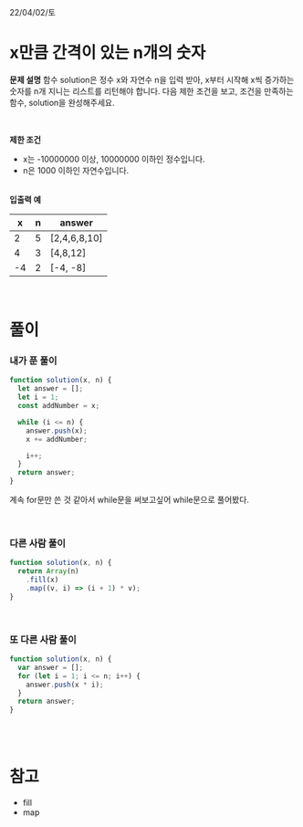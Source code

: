22/04/02/토

<h1>x만큼 간격이 있는 n개의 숫자</h1>

<strong>문제 설명</strong>
함수 solution은 정수 x와 자연수 n을 입력 받아, x부터 시작해 x씩 증가하는 숫자를 n개 지니는 리스트를 리턴해야 합니다. 다음 제한 조건을 보고, 조건을 만족하는 함수, solution을 완성해주세요.

<br>

<strong>제한 조건</strong>

- x는 -10000000 이상, 10000000 이하인 정수입니다.
- n은 1000 이하인 자연수입니다.

<br>
<strong>입출력 예</strong>

| x   | n   | answer       |
| --- | --- | ------------ |
| 2   | 5   | [2,4,6,8,10] |
| 4   | 3   | [4,8,12]     |
| -4  | 2   | [-4, -8]     |

<br>

<h1>풀이</h1>
<h3>내가 푼 풀이</h3>

```javascript
function solution(x, n) {
  let answer = [];
  let i = 1;
  const addNumber = x;

  while (i <= n) {
    answer.push(x);
    x += addNumber;

    i++;
  }
  return answer;
}
```

계속 for문만 쓴 것 같아서 while문을 써보고싶어 while문으로 풀어봤다.

<br>
<h3>다른 사람 풀이</h3>

```javascript
function solution(x, n) {
  return Array(n)
    .fill(x)
    .map((v, i) => (i + 1) * v);
}
```

<br>
<h3>또 다른 사람 풀이</h3>

```javascript
function solution(x, n) {
  var answer = [];
  for (let i = 1; i <= n; i++) {
    answer.push(x * i);
  }
  return answer;
}
```

<br>
<br>

<h1>참고 </h1>

- fill
- map
